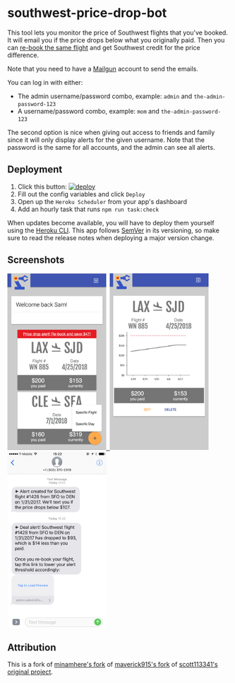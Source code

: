 # southwest-price-drop-bot


This tool lets you monitor the price of Southwest flights that you've booked. It will email you if the price drops below what you originally paid. Then you can [re-book the same flight](http://dealswelike.boardingarea.com/2014/02/28/if-a-southwest-flight-goes-down-in-price/) and get Southwest credit for the price difference.

Note that you need to have a [Mailgun](https://www.mailgun.com) account to send the emails.

You can log in with either:

- The admin username/password combo, example: `admin` and `the-admin-password-123`
- A username/password combo, example: `mom` and `the-admin-password-123`

The second option is nice when giving out access to friends and family since it will only display alerts for the given username.  Note that the password is the same for all accounts, and the admin can see all alerts.


## Deployment

1. Click this button: [![deploy][deploy-image]][deploy-href]
1. Fill out the config variables and click `Deploy`
1. Open up the `Heroku Scheduler` from your app's dashboard
1. Add an hourly task that runs `npm run task:check`

When updates become available, you will have to deploy them yourself using the [Heroku CLI](https://devcenter.heroku.com/articles/git).  This app follows [SemVer](http://semver.org/) in its versioning, so make sure to read the release notes when deploying a major version change.


## Screenshots

<kbd>
  <a href="https://raw.githubusercontent.com/samyun/southwest-price-drop-bot/master/screenshots/web-list.png">
    <img src="./screenshots/web-list.png" height="400" />
  </a>
</kbd>

<kbd>
  <a href="https://raw.githubusercontent.com/samyun/southwest-price-drop-bot/master/screenshots/web-detail.png">
    <img src="./screenshots/web-detail.png" height="400" />
  </a>
</kbd>

<kbd>
  <a href="https://raw.githubusercontent.com/samyun/southwest-price-drop-bot/master/screenshots/sms.png">
    <img src="./screenshots/sms.png" height="400" />
  </a>
</kbd>

## Attribution

This is a fork of [minamhere's fork](https://github.com/minamhere/southwest-price-drop-bot) of [maverick915's fork](https://github.com/maverick915/southwest-price-drop-bot) of [scott113341's original project](https://github.com/scott113341/southwest-price-drop-bot).


[deploy-image]: https://www.herokucdn.com/deploy/button.svg
[deploy-href]: https://heroku.com/deploy
